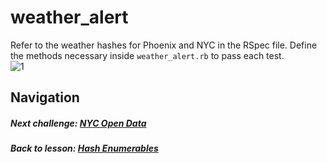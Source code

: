 # weather_alert
Refer to the weather hashes for Phoenix and NYC in the RSpec file. Define the methods necessary inside `weather_alert.rb` to pass each test.  
![1](http://i.imgur.com/9LODGaC.gif)  

## Navigation  
##### Next challenge: [NYC Open Data](https://github.com/Coderdotnew/intro_web_apps_acp/tree/master/10_class/03_hash_enumerables/code/03_nyc_open_data)  
##### Back to lesson: [Hash Enumerables](https://github.com/Coderdotnew/intro_web_apps_acp/tree/master/05_class/02_array_enumerables) 